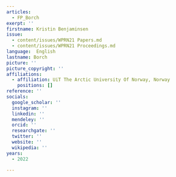 ```yaml
---
articles:
  - FP_Borch
exerpt: ''
firstname: Kristin Benjaminsen
issue:
  - content/issues/WPRN21 Papers.md
  - content/issues/WPRN21 Proceedings.md
language:  English
lastname: Borch
picture: ''
picture_copyright: ''
affiliations:
  - affiliation: UiT The Arctic University Of Norway, Norway
    positions: []
reference: ''
socials:
  google_scholar: ''
  instagram: ''
  linkedin: ''
  mendeley: ''
  orcid: ''
  researchgate: ''
  twitter: ''
  website: ''
  wikipedia: ''
years:
  - 2022

---
```

